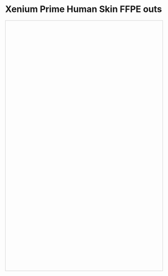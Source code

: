 # Xenium Prime Human Skin FFPE outs
<!-- <iframe width="100%" height="750" style="border: 1px solid #d3d3d3; overflow: hidden"
src="https://observablehq.com/embed/7782aa99166a0eef?cells=root"></iframe> -->

<div id="landscape-container" style="position: relative; display: flex; width: 100%; height: 800px; overflow: hidden; border: 1px solid #ccc;">
    <div id="landscape-skin-cancer" style="height; 800px;"></div>
</div>